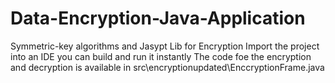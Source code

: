 # Data-Encryption-Java-Application
Symmetric-key algorithms and Jasypt Lib for Encryption 
Import the project into an IDE you can build and run it instantly 
The code foe the encryption and decryption is available in src\encryptionupdated\EnccryptionFrame.java
